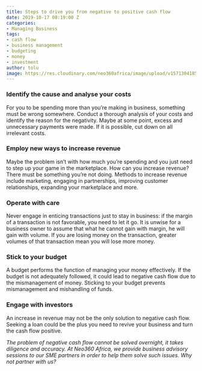 ```yaml
---
title: Steps to drive you from negative to positive cash flow
date: 2019-10-17 08:19:00 Z
categories:
- Managing Business
tags:
- cash flow
- business management
- budgeting
- money
- investment
author: tolu
image: https://res.cloudinary.com/neo360africa/image/upload/v1571304185/NEO360%20BLOG/cashflow_1_s18ufj.jpg
---
```


### Identify the cause and analyse your costs

For you to be spending more than you’re making in business, something must be wrong somewhere. Conduct a thorough analysis of your costs and identify the reason for the negativity. Maybe at some point, excess and unnecessary payments were made. If it is possible, cut down on all irrelevant costs.

### Employ new ways to increase revenue

Maybe the problem isn’t with how much you’re spending and you just need to step up your game in the marketplace. How can you increase revenue? There must be something you’re not doing. Methods to increase revenue include marketing, engaging in partnerships, improving customer relationships, expanding your marketplace and more.

### Operate with care

Never engage in enticing transactions just to stay in business: if the margin of a transaction is not favorable, you need to let it go. It is unwise for a business owner to assume that what he cannot gain with margin, he will gain with volume. If you are losing money on the transaction, greater volumes of that transaction mean you will lose more money.

### Stick to your budget

A budget performs the function of managing your money effectively. If the budget is not adequately followed, it could lead to negative cash flow due to the mismanagement of money. Sticking to your budget prevents mismanagement and mishandling of funds.

### Engage with investors

An increase in revenue may not be the only solution to negative cash flow. Seeking a loan could be the plus you need to revive your business and turn the cash flow positive.

*The problem of negative cash flow cannot be solved overnight, it takes diligence and accuracy. At Neo360 Africa, we provide business advisory sessions to our SME partners in order to help them solve such issues. Why not partner with us?*
